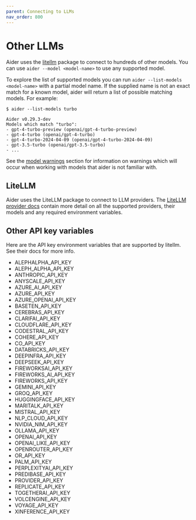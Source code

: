```yaml
---
parent: Connecting to LLMs
nav_order: 800
---
```


# Other LLMs

Aider uses the [litellm](https://docs.litellm.ai/docs/providers) package
to connect to hundreds of other models.
You can use `aider --model <model-name>` to use any supported model.

To explore the list of supported models you can run `aider --list-models <model-name>`
with a partial model name.
If the supplied name is not an exact match for a known model, aider will
return a list of possible matching models.
For example:

```
$ aider --list-models turbo

Aider v0.29.3-dev
Models which match "turbo":
- gpt-4-turbo-preview (openai/gpt-4-turbo-preview)
- gpt-4-turbo (openai/gpt-4-turbo)
- gpt-4-turbo-2024-04-09 (openai/gpt-4-turbo-2024-04-09)
- gpt-3.5-turbo (openai/gpt-3.5-turbo)
- ...
```

See the [model warnings](warnings.html)
section for information on warnings which will occur
when working with models that aider is not familiar with.

## LiteLLM

Aider uses the LiteLLM package to connect to LLM providers.
The [LiteLLM provider docs](https://docs.litellm.ai/docs/providers)
contain more detail on all the supported providers,
their models and any required environment variables.


## Other API key variables

Here are the API key environment variables that are supported
by litellm. See their docs for more info.

<!--[[[cog
from subprocess import run
lines = run(
    "egrep -ho '[A-Z_]+_API_KEY' ../litellm/litellm/*py | sort -u",
    shell=True,
    capture_output=True,
    text=True,
    ).stdout
lines = ['- ' + line for line in lines.splitlines(keepends=True)]
cog.out(''.join(lines))
]]]-->
- ALEPHALPHA_API_KEY
- ALEPH_ALPHA_API_KEY
- ANTHROPIC_API_KEY
- ANYSCALE_API_KEY
- AZURE_AI_API_KEY
- AZURE_API_KEY
- AZURE_OPENAI_API_KEY
- BASETEN_API_KEY
- CEREBRAS_API_KEY
- CLARIFAI_API_KEY
- CLOUDFLARE_API_KEY
- CODESTRAL_API_KEY
- COHERE_API_KEY
- CO_API_KEY
- DATABRICKS_API_KEY
- DEEPINFRA_API_KEY
- DEEPSEEK_API_KEY
- FIREWORKSAI_API_KEY
- FIREWORKS_AI_API_KEY
- FIREWORKS_API_KEY
- GEMINI_API_KEY
- GROQ_API_KEY
- HUGGINGFACE_API_KEY
- MARITALK_API_KEY
- MISTRAL_API_KEY
- NLP_CLOUD_API_KEY
- NVIDIA_NIM_API_KEY
- OLLAMA_API_KEY
- OPENAI_API_KEY
- OPENAI_LIKE_API_KEY
- OPENROUTER_API_KEY
- OR_API_KEY
- PALM_API_KEY
- PERPLEXITYAI_API_KEY
- PREDIBASE_API_KEY
- PROVIDER_API_KEY
- REPLICATE_API_KEY
- TOGETHERAI_API_KEY
- VOLCENGINE_API_KEY
- VOYAGE_API_KEY
- XINFERENCE_API_KEY
<!--[[[end]]]-->
